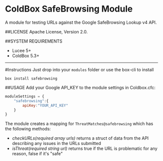ColdBox SafeBrowsing Module==============================A module for testing URLs against the Google SafeBrowsing Lookup v4 API.##LICENSEApache License, Version 2.0.##SYSTEM REQUIREMENTS- Lucee 5+- ColdBox 5.3+---#InstructionsJust drop into your `modules` folder or use the box-cli to install`box install safebrowsing`##USAGEAdd your Google API_KEY to the module settings in Coldbox.cfc:```jsmoduleSettings = {	"safebrowsing":{		apiKey:"YOUR_API_KEY"	}}```The module creates a mapping for `ThreatMatches@safebrowsing` which has the following methods:- *checkURLs(required array urls)* returns a struct of data from the API describing any issues in the URLs submitted- *isThreat(required string url)* returns true if the URL is problematic for any reason, false if it's "safe"